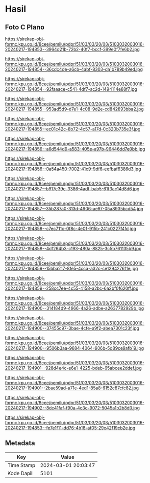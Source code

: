 # Hasil

## Foto C Plano

https://sirekap-obj-formc.kpu.go.id/8cee/pemilu/pdpr/51/03/03/20/03/5103032003016-20240217-194853--3964d21b-72b2-40f7-bccf-399e0f7fe6b2.jpg

https://sirekap-obj-formc.kpu.go.id/8cee/pemilu/pdpr/51/03/03/20/03/5103032003016-20240217-194854--36cdc4de-a6cb-4abf-8303-da1b789b49ed.jpg

https://sirekap-obj-formc.kpu.go.id/8cee/pemilu/pdpr/51/03/03/20/03/5103032003016-20240217-194854--92faaace-c541-4df7-ac2d-1494114e88f7.jpg

https://sirekap-obj-formc.kpu.go.id/8cee/pemilu/pdpr/51/03/03/20/03/5103032003016-20240217-194855--953ad5d9-d7e1-4c08-9d2e-cd842893bba2.jpg

https://sirekap-obj-formc.kpu.go.id/8cee/pemilu/pdpr/51/03/03/20/03/5103032003016-20240217-194855--ec01c42c-8b72-4c57-a17d-0c320b735e3f.jpg

https://sirekap-obj-formc.kpu.go.id/8cee/pemilu/pdpr/51/03/03/20/03/5103032003016-20240217-194856--a6d544d9-a583-405e-a97b-96446dd7e0bb.jpg

https://sirekap-obj-formc.kpu.go.id/8cee/pemilu/pdpr/51/03/03/20/03/5103032003016-20240217-194856--0a54a450-7002-41c9-9df6-eefbaf6386d3.jpg

https://sirekap-obj-formc.kpu.go.id/8cee/pemilu/pdpr/51/03/03/20/03/5103032003016-20240217-194857--b917e39e-3386-4adf-bab5-61f3ac14d8d6.jpg

https://sirekap-obj-formc.kpu.go.id/8cee/pemilu/pdpr/51/03/03/20/03/5103032003016-20240217-194857--35b287a0-313d-4906-ae97-05a8935bcd54.jpg

https://sirekap-obj-formc.kpu.go.id/8cee/pemilu/pdpr/51/03/03/20/03/5103032003016-20240217-194858--c7ec711c-0f8c-4e01-915b-241c0227f4fd.jpg

https://sirekap-obj-formc.kpu.go.id/8cee/pemilu/pdpr/51/03/03/20/03/5103032003016-20240217-194858--4df264b3-c193-480a-8825-3c5b761135b9.jpg

https://sirekap-obj-formc.kpu.go.id/8cee/pemilu/pdpr/51/03/03/20/03/5103032003016-20240217-194859--15bba217-8fe5-4cca-a32c-ce1294276f1e.jpg

https://sirekap-obj-formc.kpu.go.id/8cee/pemilu/pdpr/51/03/03/20/03/5103032003016-20240217-194859--258cc7ee-4c55-4158-a2bc-6a2bf0f620ff.jpg

https://sirekap-obj-formc.kpu.go.id/8cee/pemilu/pdpr/51/03/03/20/03/5103032003016-20240217-194900--314184d9-4966-4a26-adbe-a2637782929b.jpg

https://sirekap-obj-formc.kpu.go.id/8cee/pemilu/pdpr/51/03/03/20/03/5103032003016-20240217-194900--37455c97-3bae-4cfe-a9f2-abea7301c23f.jpg

https://sirekap-obj-formc.kpu.go.id/8cee/pemilu/pdpr/51/03/03/20/03/5103032003016-20240217-194900--9506b3aa-9684-4064-906b-5d89ce9afb19.jpg

https://sirekap-obj-formc.kpu.go.id/8cee/pemilu/pdpr/51/03/03/20/03/5103032003016-20240217-194901--928d4e4c-e6e1-4225-bdeb-65abcee2ddef.jpg

https://sirekap-obj-formc.kpu.go.id/8cee/pemilu/pdpr/51/03/03/20/03/5103032003016-20240217-194901--2bae59ad-a71e-4ed1-85a8-6152c87cfc82.jpg

https://sirekap-obj-formc.kpu.go.id/8cee/pemilu/pdpr/51/03/03/20/03/5103032003016-20240217-194902--8dc41faf-f90a-4c3c-9072-5045a1b2b8d0.jpg

https://sirekap-obj-formc.kpu.go.id/8cee/pemilu/pdpr/51/03/03/20/03/5103032003016-20240217-194853--fe7e1f11-dd76-4b18-af05-29c42f19cb2e.jpg


## Metadata

| Key        | Value               |
| ---------- | ------------------- |
| Time Stamp | 2024-03-01 20:03:47 |
| Kode Dapil | 5101                |



